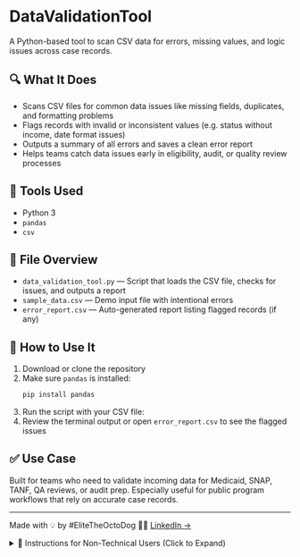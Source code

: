 # DataValidationTool

A Python-based tool to scan CSV data for errors, missing values, and logic issues across case records.

## 🔍 What It Does
- Scans CSV files for common data issues like missing fields, duplicates, and formatting problems  
- Flags records with invalid or inconsistent values (e.g. status without income, date format issues)  
- Outputs a summary of all errors and saves a clean error report  
- Helps teams catch data issues early in eligibility, audit, or quality review processes  

## 🧰 Tools Used
- Python 3  
- `pandas`  
- `csv`  

## 📁 File Overview
- `data_validation_tool.py` — Script that loads the CSV file, checks for issues, and outputs a report  
- `sample_data.csv` — Demo input file with intentional errors  
- `error_report.csv` — Auto-generated report listing flagged records (if any)

## 🧪 How to Use It
1. Download or clone the repository  
2. Make sure `pandas` is installed:
   ```bash
   pip install pandas
3. Run the script with your CSV file:
4. Review the terminal output or open `error_report.csv` to see the flagged issues

## ✅ Use Case
Built for teams who need to validate incoming data for Medicaid, SNAP, TANF, QA reviews, or audit prep. Especially useful for public program workflows that rely on accurate case records.

---

Made with 💡 by #EliteTheOctoDog 🐙🐶 [LinkedIn →](https://linkedin.com/in/JoeNetherland)

<details>
<summary>📘 Instructions for Non-Technical Users (Click to Expand)</summary>

### 💡 How to Use This Tool (No Tech Skills Needed)

This tool checks your case data for issues like missing fields, duplicates, and logic problems — and shows you where to fix them. You don’t need to be technical to run it.

---

### ✅ What You’ll Need:
1. A Windows or Mac computer (not a Chromebook)  
2. Python installed (download it at: https://www.python.org/downloads)  
3. Your data saved as a `.csv` file (can be exported from Excel or Google Sheets)

---

### 🧭 Step-by-Step Instructions

#### 1. Download the Tool
- Go to:  
  [https://github.com/TheRealDjElite/DataValidationTool](https://github.com/TheRealDjElite/DataValidationTool)
- Click the green **Code** button → **Download ZIP**
- Unzip the folder

#### 2. Open the Folder
- Find the file: `data_validation_tool.py`

#### 3. Run the Tool
- On **Windows**:
  - Inside the folder, click the **address bar**, type `cmd`, and press **Enter**
  - In the black window that opens, type:
    ```
    python data_validation_tool.py
    ```

- On **Mac**:
  - Open the **Terminal**
  - Drag the folder into the Terminal after typing:
    ```
    cd 
    ```
    Then press **Enter**
  - Run the script:
    ```
    python3 data_validation_tool.py
    ```

#### 4. See Your Results
- The script will flag any problems in the file  
- It will create an `error_report.csv` file showing what needs to be fixed  
- You can open that file in Excel or Google Sheets

---

### 👩‍💼 Example Use
You’re checking Medicaid eligibility cases submitted by field staff. You drop your `.csv` into this tool and it tells you which records are missing dates, case IDs, or have logic errors like “Approved” with no income. You fix what’s needed and re-upload — no manual scanning required.

</details>
